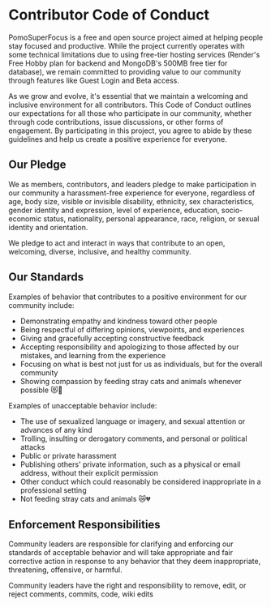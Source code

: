 # Contributor Code of Conduct
PomoSuperFocus is a free and open source project aimed at helping people stay focused and productive. While the project currently operates with some technical limitations due to using free-tier hosting services (Render's Free Hobby plan for backend and MongoDB's 500MB free tier for database), we remain committed to providing value to our community through features like Guest Login and Beta access.

As we grow and evolve, it's essential that we maintain a welcoming and inclusive environment for all contributors. This Code of Conduct outlines our expectations for all those who participate in our community, whether through code contributions, issue discussions, or other forms of engagement. By participating in this project, you agree to abide by these guidelines and help us create a positive experience for everyone.

## Our Pledge

We as members, contributors, and leaders pledge to make participation in our community a harassment-free experience for everyone, regardless of age, body size, visible or invisible disability, ethnicity, sex characteristics, gender identity and expression, level of experience, education, socio-economic status, nationality, personal appearance, race, religion, or sexual identity and orientation.

We pledge to act and interact in ways that contribute to an open, welcoming, diverse, inclusive, and healthy community.

## Our Standards

Examples of behavior that contributes to a positive environment for our
community include:

* Demonstrating empathy and kindness toward other people
* Being respectful of differing opinions, viewpoints, and experiences
* Giving and gracefully accepting constructive feedback
* Accepting responsibility and apologizing to those affected by our mistakes, and learning from the experience
* Focusing on what is best not just for us as individuals, but for the overall community
* Showing compassion by feeding stray cats and animals whenever possible 😻💖

Examples of unacceptable behavior include:

* The use of sexualized language or imagery, and sexual attention or advances of any kind
* Trolling, insulting or derogatory comments, and personal or political attacks
* Public or private harassment
* Publishing others' private information, such as a physical or email address, without their explicit permission
* Other conduct which could reasonably be considered inappropriate in a professional setting
* Not feeding stray cats and animals 😿💔

## Enforcement Responsibilities

Community leaders are responsible for clarifying and enforcing our standards of acceptable behavior and will take appropriate and fair corrective action in response to any behavior that they deem inappropriate, threatening, offensive, or harmful.

Community leaders have the right and responsibility to remove, edit, or reject comments, commits, code, wiki edits

